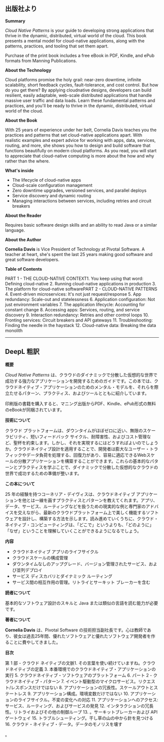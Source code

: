 ## 出版社より

 **Summary**

 _Cloud Native Patterns_ is your guide to developing strong applications that thrive in the dynamic, distributed, virtual world of the cloud. This book presents a mental model for cloud-native applications, along with the patterns, practices, and tooling that set them apart.

Purchase of the print book includes a free eBook in PDF, Kindle, and ePub formats from Manning Publications.

 **About the Technology**

Cloud platforms promise the holy grail: near-zero downtime, infinite scalability, short feedback cycles, fault-tolerance, and cost control. But how do you get there? By applying cloudnative designs, developers can build resilient, easily adaptable, web-scale distributed applications that handle massive user traffic and data loads. Learn these fundamental patterns and practices, and you'll be ready to thrive in the dynamic, distributed, virtual world of the cloud.

 **About the Book**

With 25 years of experience under her belt, Cornelia Davis teaches you the practices and patterns that set cloud-native applications apart. With realistic examples and expert advice for working with apps, data, services, routing, and more, she shows you how to design and build software that functions beautifully on modern cloud platforms. As you read, you will start to appreciate that cloud-native computing is more about the how and why rather than the where.

 **What's inside**

- The lifecycle of cloud-native apps
- Cloud-scale configuration management
- Zero downtime upgrades, versioned services, and parallel deploys
- Service discovery and dynamic routing
- Managing interactions between services, including retries and circuit breakers

**About the Reader**

Requires basic software design skills and an ability to read Java or a similar language.

 **About the Author**

 **Cornelia Davis** is Vice President of Technology at Pivotal Software. A teacher at heart, she's spent the last 25 years making good software and great software developers.

 **Table of Contents**

PART 1 - THE CLOUD-NATIVE CONTEXT1. You keep using that word: Defining cloud-native
2. Running cloud-native applications in production
3. The platform for cloud-native softwarePART 2 - CLOUD-NATIVE PATTERNS
4. Event-driven microservices: It's not just request/response
5. App redundancy: Scale-out and statelessness
6. Application configuration: Not just environment variables
7. The application lifecycle: Accounting for constant change
8. Accessing apps: Services, routing, and service discovery
9. Interaction redundancy: Retries and other control loops
10. Fronting services: Circuit breakers and API gateways
11. Troubleshooting: Finding the needle in the haystack
12. Cloud-native data: Breaking the data monolith

---

## DeepL 粗訳

 **概要**

 _Cloud Native Patterns_ は、クラウドのダイナミックで分散した仮想的な世界で成功する強力なアプリケーションを開発するためのガイドです。この本では、クラウドネイティブ・アプリケーションのためのメンタル・モデルを、それらを際立たせるパターン、プラクティス、およびツールとともに紹介しています。

印刷版の書籍を購入すると、マニング出版からPDF、Kindle、ePub形式の無料のeBookが同梱されています。

 **技術について**

クラウド プラットフォームは、ダウンタイムがほぼゼロに近い、無限のスケーラビリティ、短いフィードバック サイクル、耐障害性、およびコスト管理など、聖杯を約束します。しかし、それを実現するにはどうすればよいのでしょうか。クラウドネイティブ設計を適用することで、開発者は膨大なユーザー・トラフィックやデータ負荷を処理する、回復力があり、容易に適応できるWebスケールの分散アプリケーションを構築することができます。これらの基本的なパターンとプラクティスを学ぶことで、ダイナミックで分散した仮想的なクラウドの世界で成功するための準備が整います。

 **この本について**

25 年の経験を持つコーネリア・デイヴィスは、クラウドネイティブ アプリケーションを他とは一線を画すプラクティスとパターンを教えてくれます。アプリ、データ、サービス、ルーティングなどを扱うための現実的な例と専門家のアドバイスを交えながら、最新のクラウドプラットフォーム上で美しく機能するソフトウェアを設計し、構築する方法を示します。読み進めていくうちに、クラウド・ネイティブ・コンピューティングは、「どこで」というよりも、「どのように」「なぜ」ということを理解していくことができるようになるでしょう。

 **内容**

- クラウドネイティブ アプリのライフサイクル
- クラウドスケールの構成管理
- ダウンタイムなしのアップグレード、バージョン管理されたサービス、および並列デプロイ
- サービス ディスカバリとダイナミック ルーティング
- サービス間の相互作用の管理。リトライとサーキット ブレーカーを含む

**読者について**

基本的なソフトウェア設計のスキルと Java または類似の言語を読む能力が必要です。

 **著者について**

 **Cornelia Davis** は、Pivotal Software の技術担当副社長です。心は教師であり、彼女は過去25年間、優れたソフトウェアと優れたソフトウェア開発者を作ることに費やしてきました。

 **目次**

第 1 部 - クラウド ネイティブの文脈1. その言葉を使い続けていますね。クラウドネイティブの定義
3. 本番環境でのクラウドネイティブ・アプリケーションの実行
5. クラウドネイティブ・ソフトウェアのプラットフォーム
6. パート 2 - クラウドネイティブ・パターン
7. イベント駆動型のマイクロサービス。リクエスト/レスポンスだけではない
8. アプリケーションの冗長性。スケールアウトとステートレス
9. アプリケーション構成。環境変数だけではない
10. アプリケーションのライフサイクル。不変の変化への対応
11. アプリケーションへのアクセス: サービス、ルーティング、およびサービスの発見
12. インタラクションの冗長性。リトライおよびその他の制御ループ
13. 。サーキットブレーカーおよび API ゲートウェイ
15. トラブルシューティング。干し草の山の中から針を見つける
16. クラウド・ネイティブ・データ。データのモノリスを壊す

。
